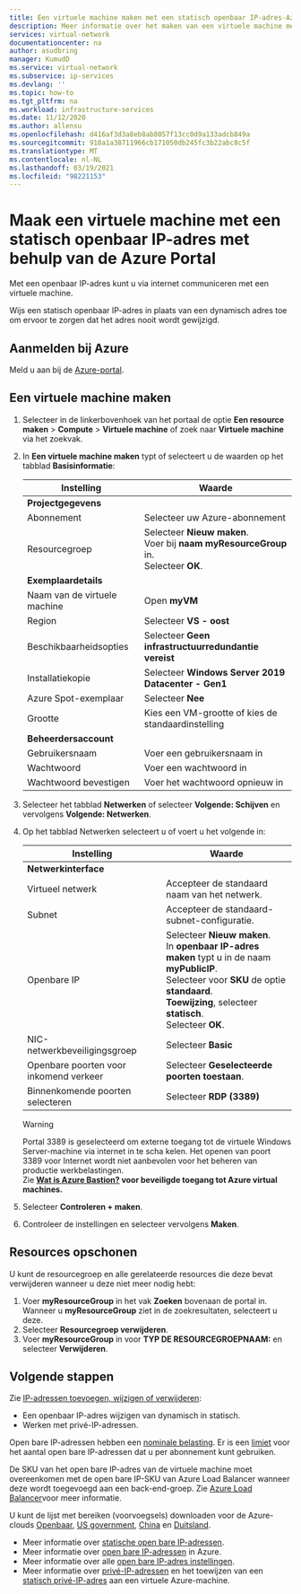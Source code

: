 ```yaml
---
title: Een virtuele machine maken met een statisch openbaar IP-adres-Azure Portal
description: Meer informatie over het maken van een virtuele machine met een statisch openbaar IP-adres met behulp van de Azure Portal.
services: virtual-network
documentationcenter: na
author: asudbring
manager: KumudD
ms.service: virtual-network
ms.subservice: ip-services
ms.devlang: ''
ms.topic: how-to
ms.tgt_pltfrm: na
ms.workload: infrastructure-services
ms.date: 11/12/2020
ms.author: allensu
ms.openlocfilehash: d416af3d3a8eb8ab8057f13cc0d9a133adcb849a
ms.sourcegitcommit: 910a1a38711966cb171050db245fc3b22abc8c5f
ms.translationtype: MT
ms.contentlocale: nl-NL
ms.lasthandoff: 03/19/2021
ms.locfileid: "98221153"
---
```

# <a name="create-a-virtual-machine-with-a-static-public-ip-address-using-the-azure-portal"></a>Maak een virtuele machine met een statisch openbaar IP-adres met behulp van de Azure Portal

Met een openbaar IP-adres kunt u via internet communiceren met een virtuele machine. 

Wijs een statisch openbaar IP-adres in plaats van een dynamisch adres toe om ervoor te zorgen dat het adres nooit wordt gewijzigd.   

## <a name="sign-in-to-azure"></a>Aanmelden bij Azure

Meld u aan bij de [Azure-portal](https://portal.azure.com).

## <a name="create-a-virtual-machine"></a>Een virtuele machine maken

1. Selecteer in de linkerbovenhoek van het portaal de optie **Een resource maken** > **Compute** > **Virtuele machine** of zoek naar **Virtuele machine** via het zoekvak.
   
2. In **Een virtuele machine maken** typt of selecteert u de waarden op het tabblad **Basisinformatie**:

    | Instelling | Waarde                                          |
    |-----------------------|----------------------------------|
    | **Projectgegevens** |  |
    | Abonnement | Selecteer uw Azure-abonnement |
    | Resourcegroep | Selecteer **Nieuw maken**. </br> Voer bij **naam** **myResourceGroup** in. </br> Selecteer **OK**. |
    | **Exemplaardetails** |  |
    | Naam van de virtuele machine | Open **myVM** |
    | Region | Selecteer **VS - oost** |
    | Beschikbaarheidsopties | Selecteer **Geen infrastructuurredundantie vereist** |
    | Installatiekopie | Selecteer **Windows Server 2019 Datacenter - Gen1** |
    | Azure Spot-exemplaar | Selecteer **Nee** |
    | Grootte | Kies een VM-grootte of kies de standaardinstelling |
    | **Beheerdersaccount** |  |
    | Gebruikersnaam | Voer een gebruikersnaam in |
    | Wachtwoord | Voer een wachtwoord in |
    | Wachtwoord bevestigen | Voer het wachtwoord opnieuw in |

3. Selecteer het tabblad **Netwerken** of selecteer **Volgende: Schijven** en vervolgens **Volgende: Netwerken**.
  
4. Op het tabblad Netwerken selecteert u of voert u het volgende in:

    | Instelling | Waarde |
    |-|-|
    | **Netwerkinterface** |  |
    | Virtueel netwerk | Accepteer de standaard naam van het netwerk. |
    | Subnet | Accepteer de standaard-subnet-configuratie. |
    | Openbare IP | Selecteer **Nieuw maken**. </br> In **openbaar IP-adres maken** typt u in de naam **myPublicIP**. </br> Selecteer voor **SKU** de optie **standaard**. </br> **Toewijzing**, selecteer **statisch**. </br> Selecteer **OK**.  |
    | NIC-netwerkbeveiligingsgroep | Selecteer **Basic**|
    | Openbare poorten voor inkomend verkeer | Selecteer **Geselecteerde poorten toestaan**. |
    | Binnenkomende poorten selecteren | Selecteer **RDP (3389)** |

    > [!WARNING]
    > Portal 3389 is geselecteerd om externe toegang tot de virtuele Windows Server-machine via internet in te scha kelen. Het openen van poort 3389 voor Internet wordt niet aanbevolen voor het beheren van productie werkbelastingen. </br> Zie **[Wat is Azure Bastion?](../bastion/bastion-overview.md) voor beveiligde toegang tot Azure virtual machines.**
   
5. Selecteer **Controleren + maken**. 
  
6. Controleer de instellingen en selecteer vervolgens **Maken**.

## <a name="clean-up-resources"></a>Resources opschonen

U kunt de resourcegroep en alle gerelateerde resources die deze bevat verwijderen wanneer u deze niet meer nodig hebt:

1. Voer **myResourceGroup** in het vak **Zoeken** bovenaan de portal in. Wanneer u **myResourceGroup** ziet in de zoekresultaten, selecteert u deze.
2. Selecteer **Resourcegroep verwijderen**.
3. Voer **myResourceGroup** in voor **TYP DE RESOURCEGROEPNAAM:** en selecteer **Verwijderen**.

## <a name="next-steps"></a>Volgende stappen

Zie [IP-adressen toevoegen, wijzigen of verwijderen](virtual-network-network-interface-addresses.md):

* Een openbaar IP-adres wijzigen van dynamisch in statisch.
* Werken met privé-IP-adressen.

Open bare IP-adressen hebben een [nominale belasting](https://azure.microsoft.com/pricing/details/ip-addresses). Er is een [limiet](../azure-resource-manager/management/azure-subscription-service-limits.md?toc=%2fazure%2fvirtual-network%2ftoc.json#azure-resource-manager-virtual-networking-limits) voor het aantal open bare IP-adressen dat u per abonnement kunt gebruiken.

De SKU van het open bare IP-adres van de virtuele machine moet overeenkomen met de open bare IP-SKU van Azure Load Balancer wanneer deze wordt toegevoegd aan een back-end-groep. Zie [Azure Load Balancer](../load-balancer/skus.md)voor meer informatie.

U kunt de lijst met bereiken (voorvoegsels) downloaden voor de Azure-clouds [Openbaar](https://www.microsoft.com/download/details.aspx?id=56519), [US government](https://www.microsoft.com/download/details.aspx?id=57063), [China](https://www.microsoft.com/download/details.aspx?id=57062) en [Duitsland](https://www.microsoft.com/download/details.aspx?id=57064).

- Meer informatie over [statische open bare IP-adressen](./public-ip-addresses.md#allocation-method).
- Meer informatie over [open bare IP-adressen](./public-ip-addresses.md#public-ip-addresses) in Azure.
- Meer informatie over alle [open bare IP-adres instellingen](virtual-network-public-ip-address.md#create-a-public-ip-address).
- Meer informatie over [privé-IP-adressen](./private-ip-addresses.md) en het toewijzen van een [statisch privé-IP-adres](virtual-network-network-interface-addresses.md#add-ip-addresses) aan een virtuele Azure-machine.
